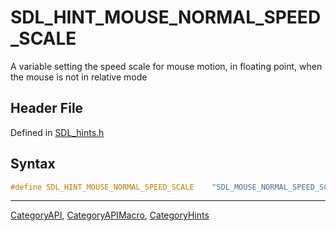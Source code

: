 # SDL_HINT_MOUSE_NORMAL_SPEED_SCALE

A variable setting the speed scale for mouse motion, in floating point, when the mouse is not in relative mode

## Header File

Defined in [SDL_hints.h](https://github.com/libsdl-org/SDL/blob/SDL2/include/SDL_hints.h)

## Syntax

```c
#define SDL_HINT_MOUSE_NORMAL_SPEED_SCALE    "SDL_MOUSE_NORMAL_SPEED_SCALE"
```

----
[CategoryAPI](CategoryAPI), [CategoryAPIMacro](CategoryAPIMacro), [CategoryHints](CategoryHints)

